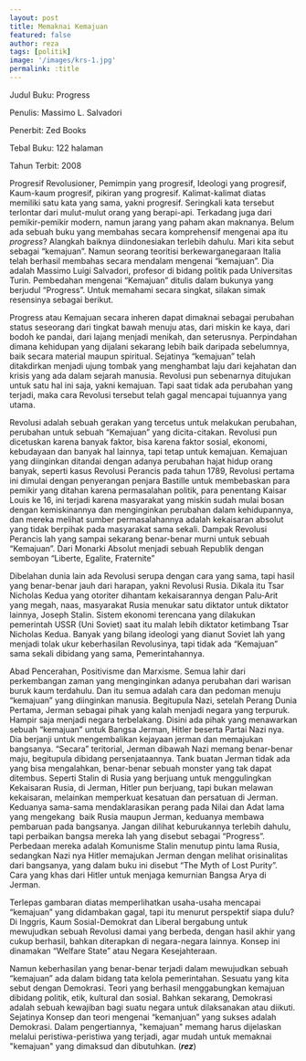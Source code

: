 ```yaml
---
layout: post
title: Memaknai Kemajuan
featured: false
author: reza
tags: [politik]
image: '/images/krs-1.jpg'
permalink: :title
---
```


Judul Buku: Progress

Penulis: Massimo L. Salvadori

Penerbit: Zed Books

Tebal Buku: 122 halaman

Tahun Terbit: 2008

Progresif Revolusioner, Pemimpin yang progresif, Ideologi yang progresif, Kaum-kaum progresif, pikiran yang progresif. Kalimat-kalimat diatas memiliki satu kata yang sama, yakni progresif. Seringkali kata tersebut terlontar dari mulut-mulut orang yang berapi-api. Terkadang juga dari pemikir-pemikir modern, namun jarang yang paham akan maknanya. Belum ada sebuah buku yang membahas secara komprehensif mengenai apa itu _progress_? Alangkah baiknya diindonesiakan terlebih dahulu. Mari kita sebut sebagai “kemajuan”. Namun seorang teoritisi berkewarganegaraan Italia telah berhasil membahas secara mendalam mengenai “kemajuan”. Dia adalah Massimo Luigi Salvadori, profesor di bidang politik pada Universitas Turin. Pembedahan mengenai “Kemajuan” ditulis dalam bukunya yang berjudul “Progress”. Untuk memahami secara singkat, silakan simak resensinya sebagai berikut.

Progress atau Kemajuan secara inheren dapat dimaknai sebagai perubahan status seseorang dari tingkat bawah menuju atas, dari miskin ke kaya, dari bodoh ke pandai, dari lajang menjadi menikah, dan seterusnya. Perpindahan dimana kehidupan yang dijalani sekarang lebih baik daripada sebelumnya, baik secara material maupun spiritual. Sejatinya “kemajuan” telah ditakdirkan menjadi ujung tombak yang menghambat laju dari kejahatan dan krisis yang ada dalam sejarah manusia. Revolusi pun sebenarnya ditujukan untuk satu hal ini saja, yakni kemajuan. Tapi saat tidak ada perubahan yang terjadi, maka cara Revolusi tersebut telah gagal mencapai tujuannya yang utama.

Revolusi adalah sebuah gerakan yang tercetus untuk melakukan perubahan, perubahan untuk sebuah “Kemajuan” yang dicita-citakan. Revolusi pun dicetuskan karena banyak faktor, bisa karena faktor sosial, ekonomi, kebudayaan dan banyak hal lainnya, tapi tetap untuk kemajuan. Kemajuan yang diinginkan ditandai dengan adanya perubahan hajat hidup orang banyak, seperti kasus Revolusi Perancis pada tahun 1789, Revolusi pertama ini dimulai dengan penyerangan penjara Bastille untuk membebaskan para pemikir yang ditahan karena permasalahan politik, para penentang Kaisar Louis ke 16, ini terjadi karena masyarakat yang miskin sudah mulai bosan dengan kemiskinannya dan menginginkan perubahan dalam kehidupannya, dan mereka melihat sumber permasalahannya adalah kekaisaran absolut yang tidak berpihak pada masyarakat sama sekali. Dampak Revolusi Perancis lah yang sampai sekarang benar-benar murni untuk sebuah “Kemajuan”. Dari Monarki Absolut menjadi sebuah Republik dengan semboyan “Liberte, Egalite, Fraternite”

Dibelahan dunia lain ada Revolusi serupa dengan cara yang sama, tapi hasil yang benar-benar jauh dari harapan, yakni Revolusi Rusia. Dikala itu Tsar Nicholas Kedua yang otoriter dihantam kekaisarannya dengan Palu-Arit yang megah, naas, masyarakat Rusia menukar satu diktator untuk diktator lainnya, Joseph Stalin. Sistem ekonomi terencana yang dilakukan pemerintah USSR (Uni Soviet) saat itu malah lebih diktator ketimbang Tsar Nicholas Kedua. Banyak yang bilang ideologi yang dianut Soviet lah yang menjadi tolak ukur keberhasilan Revolusinya, tapi tidak ada “Kemajuan” sama sekali dibidang yang sama, Pemerintahannya.

Abad Pencerahan, Positivisme dan Marxisme. Semua lahir dari perkembangan zaman yang menginginkan adanya perubahan dari warisan buruk kaum terdahulu. Dan itu semua adalah cara dan pedoman menuju “kemajuan” yang diinginkan manusia. Begitupula Nazi, setelah Perang Dunia Pertama, Jerman sebagai pihak yang kalah menjadi negara yang terpuruk. Hampir saja menjadi negara terbelakang. Disini ada pihak yang menawarkan sebuah “kemajuan” untuk Bangsa Jerman, Hitler beserta Partai Nazi nya. Dia berjanji untuk mengembalikan kejayaan jerman dan memajukan bangsanya. “Secara” teritorial, Jerman dibawah Nazi memang benar-benar maju, begitupula dibidang persenjataannya. Tank buatan Jerman tidak ada yang bisa mengalahkan, benar-benar sebuah monster yang tak dapat ditembus. Seperti Stalin di Rusia yang berjuang untuk menggulingkan Kekaisaran Rusia, di Jerman, Hitler pun berjuang, tapi bukan melawan kekaisaran, melainkan memperkuat kesatuan dan persatuan di Jerman. Keduanya sama-sama mendaklarasikan perang pada Nilai dan Adat lama yang mengekang  baik Rusia maupun Jerman, keduanya membawa pembaruan pada bangsanya. Jangan dilihat keburukannya terlebih dahulu, tapi perbaikan bangsa mereka lah yang disebut sebagai “Progress”. Perbedaan mereka adalah Komunisme Stalin menutup pintu lama Rusia, sedangkan Nazi nya Hitler memajukan Jerman dengan melihat orisinalitas dari bangsanya, yang dalam buku ini disebut “The Myth of Lost Purity”. Cara yang khas dari Hitler untuk menjaga kemurnian Bangsa Arya di Jerman.

Terlepas gambaran diatas memperlihatkan usaha-usaha mencapai “kemajuan” yang didambakan gagal, tapi itu menurut perspektif siapa dulu? Di Inggris, Kaum Sosial-Demokrat dan Liberal bergabung untuk mewujudkan sebuah Revolusi damai yang berbeda, dengan hasil akhir yang cukup berhasil, bahkan diterapkan di negara-negara lainnya. Konsep ini dinamakan “Welfare State” atau Negara Kesejahteraan.

Namun keberhasilan yang benar-benar terjadi dalam mewujudkan sebuah “kemajuan” ada dalam bidang tata kelola pemerintahan. Sesuatu yang kita sebut dengan Demokrasi. Teori yang berhasil menggabungkan kemajuan dibidang politik, etik, kultural dan sosial. Bahkan sekarang, Demokrasi adalah sebuah kewajiban bagi suatu negara untuk dilaksanakan atau diikuti. Sejatinya Konsep dan teori mengenai “kemanjuan” yang sukses adalah Demokrasi. Dalam pengertiannya, "kemajuan" memang harus dijelaskan melalui peristiwa-peristiwa yang terjadi, agar mudah untuk memaknai "kemajuan" yang dimaksud dan dibutuhkan. (_**rez**_)
